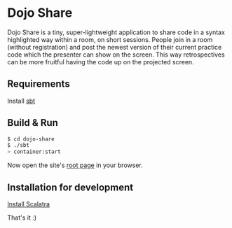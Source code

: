 # Dojo Share #

Dojo Share is a tiny, super-lightweight application to share code in a syntax highlighted way within a room, on short sessions. 
People join in a room (without registration) and post the newest version of their current practice code which the presenter can show on the screen. This way retrospectives can be more fruitful having the code up on the projected screen. 

## Requirements ##

Install [sbt](http://www.scala-sbt.org/)

## Build & Run ##

```sh
$ cd dojo-share
$ ./sbt
> container:start
```

Now open the site's [root page](http://localhost:8080/) in your browser.

## Installation for development ##

[Install Scalatra](http://www.scalatra.org/getting-started/installation.html)

That's it :) 
